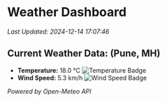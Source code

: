 
# Weather Dashboard

_Last Updated: 2024-12-14 17:07:46_

## Current Weather Data: (Pune, MH)
- **Temperature:** 18.0 °C ![Temperature Badge](https://img.shields.io/badge/Temperature-Low%20Temp-blue)
- **Wind Speed:** 5.3 km/h ![Wind Speed Badge](https://img.shields.io/badge/Wind%20Speed-Low%20Wind-blue)

*Powered by Open-Meteo API*
